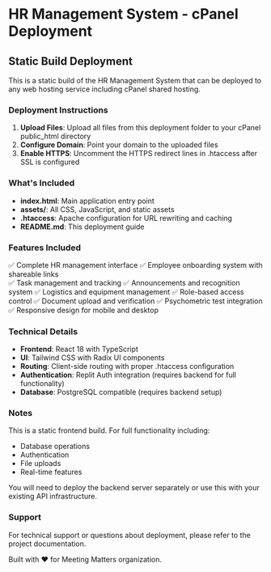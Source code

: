 # HR Management System - cPanel Deployment

## Static Build Deployment

This is a static build of the HR Management System that can be deployed to any web hosting service including cPanel shared hosting.

### Deployment Instructions

1. **Upload Files**: Upload all files from this deployment folder to your cPanel public_html directory
2. **Configure Domain**: Point your domain to the uploaded files
3. **Enable HTTPS**: Uncomment the HTTPS redirect lines in .htaccess after SSL is configured

### What's Included

- **index.html**: Main application entry point
- **assets/**: All CSS, JavaScript, and static assets
- **.htaccess**: Apache configuration for URL rewriting and caching
- **README.md**: This deployment guide

### Features Included

✅ Complete HR management interface
✅ Employee onboarding system with shareable links  
✅ Task management and tracking
✅ Announcements and recognition system
✅ Logistics and equipment management
✅ Role-based access control
✅ Document upload and verification
✅ Psychometric test integration
✅ Responsive design for mobile and desktop

### Technical Details

- **Frontend**: React 18 with TypeScript
- **UI**: Tailwind CSS with Radix UI components
- **Routing**: Client-side routing with proper .htaccess configuration
- **Authentication**: Replit Auth integration (requires backend for full functionality)
- **Database**: PostgreSQL compatible (requires backend setup)

### Notes

This is a static frontend build. For full functionality including:
- Database operations
- Authentication
- File uploads
- Real-time features

You will need to deploy the backend server separately or use this with your existing API infrastructure.

### Support

For technical support or questions about deployment, please refer to the project documentation.

Built with ❤️ for Meeting Matters organization.
